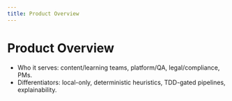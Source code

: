 ```yaml
---
title: Product Overview
---
```


# Product Overview

- Who it serves: content/learning teams, platform/QA, legal/compliance, PMs.
- Differentiators: local-only, deterministic heuristics, TDD-gated pipelines, explainability.

